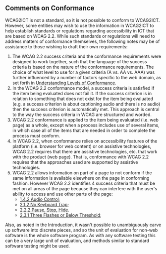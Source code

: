 Comments on Conformance
-----------------------

WCAG2ICT is not a standard, so it is not possible to conform to WCAG2ICT. However, some entities may wish to use the information in WCAG2ICT to help establish standards or regulations regarding accessibility in ICT that are based on WCAG 2.2. While such standards or regulations will need to address matters of conformance themselves, the following notes may be of assistance to those wishing to draft their own requirements:

1.  The WCAG 2.2 success criteria and the conformance requirements were designed to work together, such that the language of the success criteria is based on the nature of the conformance requirements. The choice of what level to use for a given criteria (A vs. AA vs. AAA) was further influenced by a number of factors specific to the web domain, as set forth in [Understanding Levels of Conformance](http://www.w3.org/WAI/WCAG22/Understanding/conformance#levels).
2.  In the WCAG 2.2 conformance model, a success criteria is satisfied if the item being evaluated does not fail it. If the success criterion is in relation to something that does not exist for the item being evaluated (e.g. a success criterion is about captioning audio and there is no audio) then the success criterion is automatically met. This approach is central to the way the success criteria in WCAG are structured and worded.
3.  WCAG 2.2 conformance is applied to the item being evaluated (i.e. web page) as a whole, except when a process includes use of several items, in which case all of the items that are needed in order to complete the process must conform.
4.  In WCAG 2.2, when conformance relies on accessibility features of the platform (i.e. browser for web content) or on assistive technologies, WCAG 2.2 requires that there are assistive technologies, etc. that work with the product (web page). That is, conformance with WCAG 2.2 requires that the approaches used are supported by assistive technologies.
5.  WCAG 2.2 allows information on part of a page to not conform if the same information is available elsewhere on the page in conforming fashion. However WCAG 2.2 identifies 4 success criteria that must be met on all areas of the page because they can interfere with the user's ability to access and use other parts of the page:
    *   [1.4.2 Audio Control](http://www.w3.org/TR/WCAG22/#audio-control);
    *   [2.1.2 No Keyboard Trap](http://www.w3.org/TR/WCAG22/#no-keyboard-trap);
    *   [2.2.2 Pause, Stop, Hide](http://www.w3.org/TR/WCAG22/#pause-stop-hide).
    *   [2.3.1 Three Flashes or Below Threshold](http://www.w3.org/TR/WCAG22/#three-flashes-or-below-threshold);

Also, as noted in the Introduction, it wasn't possible to unambiguously carve up software into discrete pieces, and so the unit of evaluation for non-web software is the whole software program. As with any software testing this can be a very large unit of evaluation, and methods similar to standard software testing might be used.
